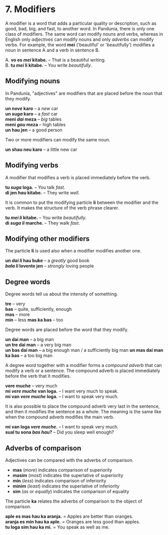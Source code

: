 
# 7. Modifiers

A modifier is a word that adds a particular quality or description,
such as good, bad, big, and fast, to another word.
In Pandunia, there is only one class of modifiers.
The same word can modify nouns and verbs,
whereas in English only _adjectives_ can modify nouns
and only _adverbs_ can modify verbs.
For example, the word
**mei**
('beautiful' or 'beautifully')
modifies a noun in sentence A
and a verb in sentence B.

A. **vo es _mei_ kitabe.**
– That is a beautiful writing.  
B. **tu _mei_ li kitabe.**
– You write _beautifully_.


## Modifying nouns

In Pandunia, "adjectives" are modifiers that are placed before the noun that they modify.

**un _nove_ karo**
– a _new_ car  
**un _suga_ karo**
– a _fast_ car  
**meni _dai_ meza**
– _big_ tables  
**meni _gau_ meza**
– high tables  
**un hau jen**
– a good person

Two or more modifiers can modify the same noun.

**un shau neu karo**
– a little new car


## Modifying verbs

A modifier that modifies a verb
is placed immediately before the verb.

**tu _suga_ loga.**
– You talk _fast_.  
**di jen _hau_ kitabe.**
– They write _well_.

It is common to put the modifying particle
**li**
between the modifier and the verb.
It makes the structure of the verb phrase clearer.

**tu _mei li_ kitabe.**
– You write _beautifully_.  
**di _suga li_ marche.**
– They walk _fast_.


## Modifying other modifiers

The particle
**li**
is used also when a modifier modifies another one.

**un _dai li_ hau buke**
– a _greatly_ good book  
**_bala li_ lovente jen**
– _strongly_ loving people


## Degree words

Degree words tell us about the intensity of something.

**tre**
– very  
**bas**
– quite, sufficiently, enough  
**mas**
– more  
**min**
– less
**mas ka bas**
– too  

Degree words are placed before the word that they modify.

**un dai man**
– a big man  
**un tre dai man**
– a very big man  
**un bas dai man**
– a big enough man / a sufficiently big man
**un mas dai man ka bas**
– a too big man  

A degree word together with a modifier forms a _compound adverb_
that can modify a verb or a sentence.
The compound adverb is placed immediately before the verb that it modifies.

**vere muche**
– very much  
**mi _vere muche_ van loga.**
– I want very much to speak.  
**mi van _vere muche_ loga.**
– I want to speak very much.

It is also possible to place the compound adverb very last in the sentence,
and then it modifies the sentence as a whole.
The meaning is the same like when the compound adverb modifies the main verb.

**mi van loga _vere muche_.**
– I want to speak very much.  
**sual tu sona _bas hau_?**
– Did you sleep well enough?


## Adverbs of comparison

Adjectives can be compared with the adverbs of comparison.

- **mas**
  (_more_) indicates comparison of superiority
- **masim**
  (_most_) indicates the superlative of superiority
- **min**
  (_less_) indicates comparison of inferiority
- **minim**
  (_least_) indicates the superlative of inferiority
- **sim**
  (_as_ or _equally_) indicates the comparison of equality

The particle
**ka**
relates the adverbs of comparison to the object of comparison.

**aple es mas hau ka aranja.**
= Apples are better than oranges.  
**aranja es min hau ka aple.**
= Oranges are less good than apples.  
**tu loga sim hau ka mi.**
= You speak as well as me.

